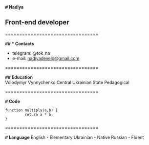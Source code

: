 **# Nadiya**
## Front-end developer

=================================

**## * Contacts**        
+ telegram: @tok_na
+ e-mail: nadiyadevelo@gmail.com

=================================

**## Education**       
Volodymyr Vynnychenko Central Ukrainian State Pedagogical

=================================

**# Code**
```
function multiply(a,b) {
         return a * b;
}
```
=================================

**# Language**
English - Elementary
Ukrainian - Native
Russian - Fluent
